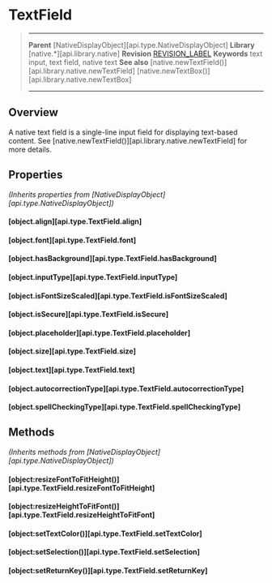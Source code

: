 # TextField

> --------------------- ------------------------------------------------------------------------------------------
> __Parent__            [NativeDisplayObject][api.type.NativeDisplayObject]
> __Library__           [native.*][api.library.native]
> __Revision__          [REVISION_LABEL](REVISION_URL)
> __Keywords__          text input, text field, native text
> __See also__          [native.newTextField()][api.library.native.newTextField]
>								[native.newTextBox()][api.library.native.newTextBox]
> --------------------- ------------------------------------------------------------------------------------------

## Overview

A native text field is a single-line input field for displaying <nobr>text-based</nobr> content. See [native.newTextField()][api.library.native.newTextField] for more details.


## Properties

_(Inherits properties from [NativeDisplayObject][api.type.NativeDisplayObject])_

#### [object.align][api.type.TextField.align]

#### [object.font][api.type.TextField.font]

#### [object.hasBackground][api.type.TextField.hasBackground]

#### [object.inputType][api.type.TextField.inputType]

#### [object.isFontSizeScaled][api.type.TextField.isFontSizeScaled]

#### [object.isSecure][api.type.TextField.isSecure]

#### [object.placeholder][api.type.TextField.placeholder]

#### [object.size][api.type.TextField.size]

#### [object.text][api.type.TextField.text]

#### [object.autocorrectionType][api.type.TextField.autocorrectionType]

#### [object.spellCheckingType][api.type.TextField.spellCheckingType]


## Methods

_(Inherits methods from [NativeDisplayObject][api.type.NativeDisplayObject])_

#### [object:resizeFontToFitHeight()][api.type.TextField.resizeFontToFitHeight]

#### [object:resizeHeightToFitFont()][api.type.TextField.resizeHeightToFitFont]

#### [object:setTextColor()][api.type.TextField.setTextColor]

#### [object:setSelection()][api.type.TextField.setSelection]

#### [object:setReturnKey()][api.type.TextField.setReturnKey]




